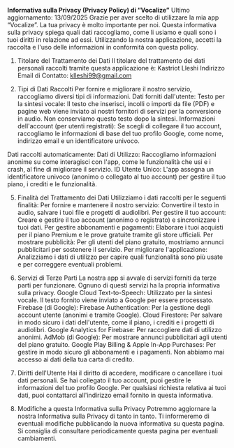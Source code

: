 **Informativa sulla Privacy (Privacy Policy) di “Vocalize”**
Ultimo aggiornamento: 13/09/2025
Grazie per aver scelto di utilizzare la mia app “Vocalize”. 
La tua privacy è molto importante per noi. Questa informativa sulla privacy spiega quali dati raccogliamo, come li usiamo e quali sono i tuoi diritti in relazione ad essi.
Utilizzando la nostra applicazione, accetti la raccolta e l'uso delle informazioni in conformità con questa policy.
1. Titolare del Trattamento dei Dati
Il titolare del trattamento dei dati personali raccolti tramite questa applicazione è: Kastriot Lleshi
 Indirizzo Email di Contatto: klleshi99@gmail.com

3. Tipi di Dati Raccolti
Per fornire e migliorare il nostro servizio, raccogliamo diversi tipi di informazioni.
Dati forniti dall'utente:
Testo per la sintesi vocale: Il testo che inserisci, incolli o importi da file (PDF) e pagine web viene inviato ai nostri fornitori di servizi per la conversione in audio. Non conserviamo questo testo dopo la sintesi.
Informazioni dell'account (per utenti registrati): Se scegli di collegare il tuo account, raccogliamo le informazioni di base del tuo profilo Google, come nome, indirizzo email e un identificatore univoco.

Dati raccolti automaticamente:
Dati di Utilizzo: Raccogliamo informazioni anonime su come interagisci con l'app, come le funzionalità che usi e i crash, al fine di migliorare il servizio.
ID Utente Unico: L'app assegna un identificatore univoco (anonimo o collegato al tuo account) per gestire il tuo piano, i crediti e le funzionalità.

5. Finalità del Trattamento dei Dati
Utilizziamo i dati raccolti per le seguenti finalità:
Per fornire e mantenere il nostro servizio: Convertire il testo in audio, salvare i tuoi file e progetti di audiolibri.
Per gestire il tuo account: Creare e gestire il tuo account (anonimo o registrato) e sincronizzare i tuoi dati.
Per gestire abbonamenti e pagamenti: Elaborare i tuoi acquisti per il piano Premium e le prove gratuite tramite gli store ufficiali.
Per mostrare pubblicità: Per gli utenti del piano gratuito, mostriamo annunci pubblicitari per sostenere il servizio.
Per migliorare l'applicazione: Analizziamo i dati di utilizzo per capire quali funzionalità sono più usate e per correggere eventuali problemi.

6. Servizi di Terze Parti
La nostra app si avvale di servizi forniti da terze parti per funzionare. Ognuno di questi servizi ha la propria informativa sulla privacy.
Google Cloud Text-to-Speech: Utilizzato per la sintesi vocale. Il testo fornito viene inviato a Google per essere processato.
Firebase (di Google):
Firebase Authentication: Per la gestione degli account utente (anonimi e tramite Google).
Cloud Firestore: Per salvare in modo sicuro i dati dell'utente, come il piano, i crediti e i progetti di audiolibri.
Google Analytics for Firebase: Per raccogliere dati di utilizzo anonimi.
AdMob (di Google): Per mostrare annunci pubblicitari agli utenti del piano gratuito.
Google Play Billing & Apple In-App Purchases: Per gestire in modo sicuro gli abbonamenti e i pagamenti. Non abbiamo mai accesso ai dati della tua carta di credito.

7. Diritti dell'Utente
Hai il diritto di accedere, modificare o cancellare i tuoi dati personali. Se hai collegato il tuo account, puoi gestire le informazioni del tuo profilo Google. Per qualsiasi richiesta relativa ai tuoi dati, puoi contattarci all'indirizzo email fornito in questa informativa.
8. Modifiche a questa Informativa sulla Privacy
Potremmo aggiornare la nostra Informativa sulla Privacy di tanto in tanto. Ti informeremo di eventuali modifiche pubblicando la nuova informativa su questa pagina. Si consiglia di consultare periodicamente questa pagina per eventuali cambiamenti.

